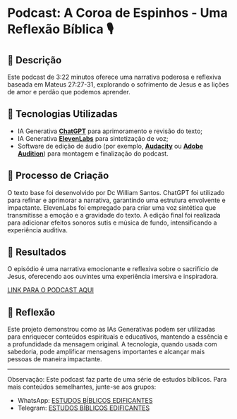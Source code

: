 # Podcast: A Coroa de Espinhos - Uma Reflexão Bíblica 🎙️

## 📒 Descrição

Este podcast de 3:22 minutos oferece uma narrativa poderosa e reflexiva baseada em Mateus 27:27-31, explorando o sofrimento de Jesus e as lições de amor e perdão que podemos aprender.

## 🤖 Tecnologias Utilizadas

- IA Generativa **[ChatGPT](https://chat.openai.com)** para aprimoramento e revisão do texto;
- IA Generativa **[ElevenLabs](https://www.elevenlabs.io)** para sintetização de voz;
- Software de edição de áudio (por exemplo, **[Audacity](https://www.audacityteam.org/)** ou **[Adobe Audition](https://www.adobe.com/products/audition.html)**) para montagem e finalização do podcast.

## 🧐 Processo de Criação

O texto base foi desenvolvido por Dc William Santos. ChatGPT foi utilizado para refinar e aprimorar a narrativa, garantindo uma estrutura envolvente e impactante. ElevenLabs foi empregado para criar uma voz sintética que transmitisse a emoção e a gravidade do texto. A edição final foi realizada para adicionar efeitos sonoros sutis e música de fundo, intensificando a experiência auditiva.

## 🚀 Resultados

O episódio é uma narrativa emocionante e reflexiva sobre o sacrifício de Jesus, oferecendo aos ouvintes uma experiência imersiva e inspiradora.

[LINK PARA O PODCAST AQUI]()

## 💭 Reflexão

Este projeto demonstrou como as IAs Generativas podem ser utilizadas para enriquecer conteúdos espirituais e educativos, mantendo a essência e a profundidade da mensagem original. A tecnologia, quando usada com sabedoria, pode amplificar mensagens importantes e alcançar mais pessoas de maneira impactante.

---

Observação: Este podcast faz parte de uma série de estudos bíblicos. Para mais conteúdos semelhantes, junte-se aos grupos:

- WhatsApp: [ESTUDOS BÍBLICOS EDIFICANTES](https://chat.whatsapp.com/CF1KduJIfkaHzKyHJVzJ2P)
- Telegram: [ESTUDOS BÍBLICOS EDIFICANTES](https://t.me/estudosbiblicosedificantes)
